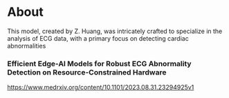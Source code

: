 # About
This model, created by Z. Huang, was intricately crafted to specialize in the analysis of ECG data, with a primary focus on detecting cardiac abnormalities

### Efficient Edge-AI Models for Robust ECG Abnormality Detection on Resource-Constrained Hardware
https://www.medrxiv.org/content/10.1101/2023.08.31.23294925v1

